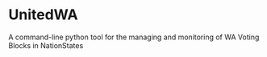# UnitedWA
A command-line python tool for the managing and monitoring of WA Voting Blocks in NationStates
